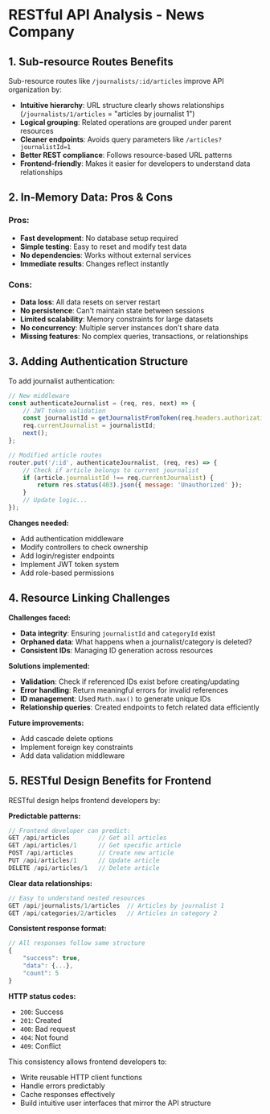 # RESTful API Analysis - News Company

## 1. Sub-resource Routes Benefits

Sub-resource routes like `/journalists/:id/articles` improve API organization by:

- **Intuitive hierarchy**: URL structure clearly shows relationships (`/journalists/1/articles` = "articles by journalist 1")
- **Logical grouping**: Related operations are grouped under parent resources
- **Cleaner endpoints**: Avoids query parameters like `/articles?journalistId=1`
- **Better REST compliance**: Follows resource-based URL patterns
- **Frontend-friendly**: Makes it easier for developers to understand data relationships

## 2. In-Memory Data: Pros & Cons

### Pros:
- **Fast development**: No database setup required
- **Simple testing**: Easy to reset and modify test data
- **No dependencies**: Works without external services
- **Immediate results**: Changes reflect instantly

### Cons:
- **Data loss**: All data resets on server restart
- **No persistence**: Can't maintain state between sessions
- **Limited scalability**: Memory constraints for large datasets
- **No concurrency**: Multiple server instances don't share data
- **Missing features**: No complex queries, transactions, or relationships

## 3. Adding Authentication Structure

To add journalist authentication:

```javascript
// New middleware
const authenticateJournalist = (req, res, next) => {
    // JWT token validation
    const journalistId = getJournalistFromToken(req.headers.authorization);
    req.currentJournalist = journalistId;
    next();
};

// Modified article routes
router.put('/:id', authenticateJournalist, (req, res) => {
    // Check if article belongs to current journalist
    if (article.journalistId !== req.currentJournalist) {
        return res.status(403).json({ message: 'Unauthorized' });
    }
    // Update logic...
});
```

**Changes needed:**
- Add authentication middleware
- Modify controllers to check ownership
- Add login/register endpoints
- Implement JWT token system
- Add role-based permissions

## 4. Resource Linking Challenges

**Challenges faced:**
- **Data integrity**: Ensuring `journalistId` and `categoryId` exist
- **Orphaned data**: What happens when a journalist/category is deleted?
- **Consistent IDs**: Managing ID generation across resources

**Solutions implemented:**
- **Validation**: Check if referenced IDs exist before creating/updating
- **Error handling**: Return meaningful errors for invalid references
- **ID management**: Used `Math.max()` to generate unique IDs
- **Relationship queries**: Created endpoints to fetch related data efficiently

**Future improvements:**
- Add cascade delete options
- Implement foreign key constraints
- Add data validation middleware

## 5. RESTful Design Benefits for Frontend

RESTful design helps frontend developers by:

**Predictable patterns:**
```javascript
// Frontend developer can predict:
GET /api/articles        // Get all articles
GET /api/articles/1      // Get specific article
POST /api/articles       // Create new article
PUT /api/articles/1      // Update article
DELETE /api/articles/1   // Delete article
```

**Clear data relationships:**
```javascript
// Easy to understand nested resources
GET /api/journalists/1/articles  // Articles by journalist 1
GET /api/categories/2/articles   // Articles in category 2
```

**Consistent response format:**
```javascript
// All responses follow same structure
{
    "success": true,
    "data": {...},
    "count": 5
}
```

**HTTP status codes:**
- `200`: Success
- `201`: Created
- `400`: Bad request
- `404`: Not found
- `409`: Conflict

This consistency allows frontend developers to:
- Write reusable HTTP client functions
- Handle errors predictably
- Cache responses effectively
- Build intuitive user interfaces that mirror the API structure